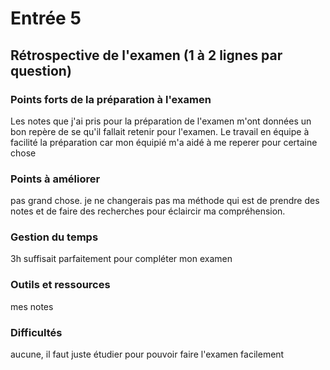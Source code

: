 # Entrée 5
## Rétrospective de l'examen (1 à 2 lignes par question)

### Points forts de la préparation à l'examen
Les notes que j'ai pris pour la préparation de l'examen m'ont données un bon repère de se qu'il fallait retenir pour l'examen.
Le travail en équipe à facilité la préparation car mon équipié m'a aidé à me reperer pour certaine chose
### Points à améliorer
pas grand chose. je ne changerais pas ma méthode qui est de prendre des notes et de faire des recherches pour éclaircir ma compréhension. 

### Gestion du temps
3h suffisait parfaitement pour compléter mon examen

### Outils et ressources
mes notes

### Difficultés
aucune, il faut juste étudier pour pouvoir faire l'examen facilement

